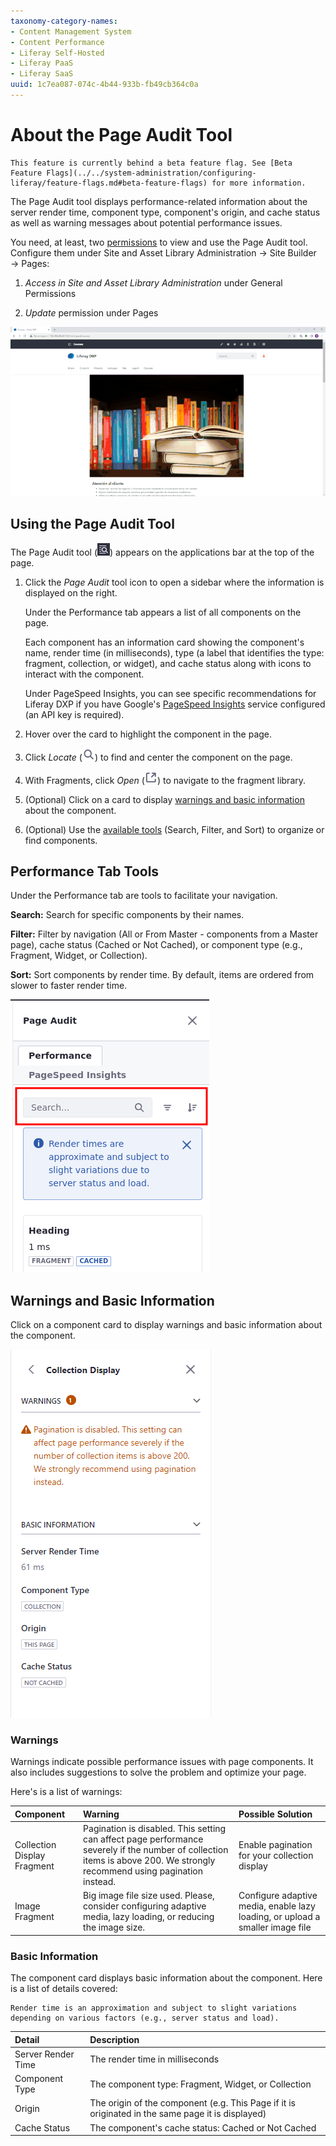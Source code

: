 ```yaml
---
taxonomy-category-names:
- Content Management System
- Content Performance
- Liferay Self-Hosted
- Liferay PaaS
- Liferay SaaS
uuid: 1c7ea087-074c-4b44-933b-fb49cb364c0a
---
```

# About the Page Audit Tool

```{important}
This feature is currently behind a beta feature flag. See [Beta Feature Flags](../../system-administration/configuring-liferay/feature-flags.md#beta-feature-flags) for more information.
```

The Page Audit tool displays performance-related information about the server render time, component type, component's origin, and cache status as well as warning messages about potential performance issues.

You need, at least, two [permissions](../../users-and-permissions/roles-and-permissions.md) to view and use the Page Audit tool. Configure them under Site and Asset Library Administration &rarr; Site Builder &rarr; Pages: 

1. *Access in Site and Asset Library Administration* under General Permissions 

1. *Update* permission under Pages

![The Page Audit is a powerful tool that helps users identify performance-related problems and solve them.](./about-the-page-audit-tool/images/01.gif)

## Using the Page Audit Tool

The Page Audit tool (![Page Audit tool](../../images/icon-page-audit-tool.png)) appears on the applications bar at the top of the page.

1. Click the *Page Audit* tool icon to open a sidebar where the information is displayed on the right.

   Under the Performance tab appears a list of all components on the page.

   Each component has an information card showing the component's name, render time (in milliseconds), type (a label that identifies the type: fragment, collection, or widget), and cache status along with icons to interact with the component.

   Under PageSpeed Insights, you can see specific recommendations for Liferay DXP if you have Google's [PageSpeed Insights](./analyze-seo-and-accessibility-on-pages.md) service configured (an API key is required).

1. Hover over the card to highlight the component in the page.

1. Click *Locate* (![Locate icon](../../images/icon-lens.png)) to find and center the component on the page.

1. With Fragments, click *Open* (![Open in](../../images/icon-open-in.png)) to navigate to the fragment library.

1. (Optional) Click on a card to display [warnings and basic information](#warnings-and-basic-information) about the component.

1. (Optional) Use the [available tools](#performance-tab-tools) (Search, Filter, and Sort) to organize or find components.

## Performance Tab Tools

Under the Performance tab are tools to facilitate your navigation.

**Search:** Search for specific components by their names.

**Filter:** Filter by navigation (All or From Master - components from a Master page), cache status (Cached or Not Cached), or component type (e.g., Fragment, Widget, or Collection).

**Sort:** Sort components by render time. By default, items are ordered from slower to faster render time.

![Tools under the Performance tab help you organize and find components around the page.](./about-the-page-audit-tool/images/02.png)

## Warnings and Basic Information

Click on a component card to display warnings and basic information about the component.

![Warnings indicate possible performance issues with page components.](./about-the-page-audit-tool/images/03.png)

### Warnings

Warnings indicate possible performance issues with page components. It also includes suggestions to solve the problem and optimize your page.

Here's is a list of warnings:

| Component | Warning | Possible Solution |
| :--- | :--- | :--- |
| Collection Display Fragment | Pagination is disabled. This setting can affect page performance severely if the number of collection items is above 200. We strongly recommend using pagination instead. | Enable pagination for your collection display |
| Image Fragment | Big image file size used. Please, consider configuring adaptive media, lazy loading, or reducing the image size. | Configure adaptive media, enable lazy loading, or upload a smaller image file |

### Basic Information

The component card displays basic information about the component. Here is a list of details covered:

```{warning}
Render time is an approximation and subject to slight variations depending on various factors (e.g., server status and load).
```

| Detail | Description |
| :--- | :--- |
| Server Render Time | The render time in milliseconds |
| Component Type | The component type: Fragment, Widget, or Collection |
| Origin | The origin of the component (e.g. This Page if it is originated in the same page it is displayed) |
| Cache Status | The component's cache status: Cached or Not Cached |
